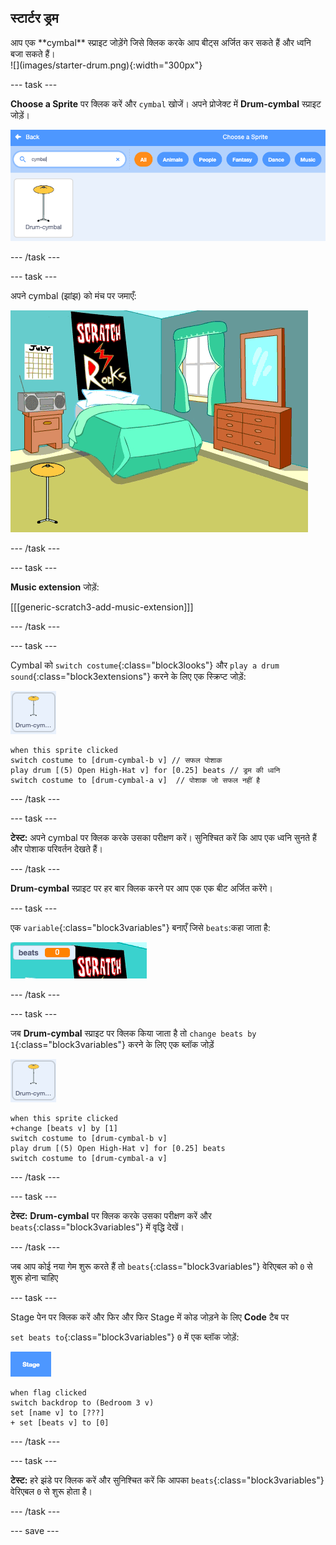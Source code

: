 ## स्टार्टर ड्रम

<div style="display: flex; flex-wrap: wrap">
<div style="flex-basis: 200px; flex-grow: 1; margin-right: 15px;">
आप एक **cymbal** स्प्राइट जोड़ेंगे जिसे क्लिक करके आप बीट्स अर्जित कर सकते हैं और ध्वनि बजा सकते हैं।
</div>
<div>
![](images/starter-drum.png){:width="300px"}
</div>
</div>

--- task ---

**Choose a Sprite** पर क्लिक करें और `cymbal` खोजें। अपने प्रोजेक्ट में **Drum-cymbal** स्प्राइट जोड़ें।

![](images/cymbal-gallery.png)

--- /task ---

--- task ---

अपने cymbal (झांझ) को मंच पर जमाएँ:

![](images/cymbal-stage.png)

--- /task ---

--- task ---

**Music extension** जोड़ें:

[[[generic-scratch3-add-music-extension]]]

--- /task ---

--- task ---

Cymbal को `switch costume`{:class="block3looks"} और `play a drum sound`{:class="block3extensions"} करने के लिए एक स्क्रिप्ट जोड़ें:

![](images/cymbal-icon.png)

```blocks3
when this sprite clicked
switch costume to [drum-cymbal-b v] // सफल पोशाक
play drum [(5) Open High-Hat v] for [0.25] beats // ड्रम की ध्वनि
switch costume to [drum-cymbal-a v]  // पोशाक जो सफल नहीं है
```

--- /task ---

--- task ---

**टेस्ट:** अपने cymbal पर क्लिक करके उसका परीक्षण करें। सुनिश्चित करें कि आप एक ध्वनि सुनते हैं और पोशाक परिवर्तन देखते हैं।

--- /task ---

**Drum-cymbal** स्प्राइट पर हर बार क्लिक करने पर आप एक एक बीट अर्जित करेंगे।

--- task ---

एक `variable`{:class="block3variables"} बनाएँ जिसे `beats`:कहा जाता है:

![](images/beats-variable.png)

--- /task ---

--- task ---

जब **Drum-cymbal** स्प्राइट पर क्लिक किया जाता है तो `change beats by 1`{:class="block3variables"} करने के लिए एक ब्लॉक जोड़ें

![](images/cymbal-icon.png)

```blocks3
when this sprite clicked
+change [beats v] by [1]
switch costume to [drum-cymbal-b v]
play drum [(5) Open High-Hat v] for [0.25] beats 
switch costume to [drum-cymbal-a v]
```

--- /task ---

--- task ---

**टेस्ट:** **Drum-cymbal** पर क्लिक करके उसका परीक्षण करें और `beats`{:class="block3variables"} में वृद्धि देखें।

--- /task ---

जब आप कोई नया गेम शुरू करते हैं तो `beats`{:class="block3variables"} वेरिएबल को `0` से शुरू होना चाहिए

--- task ---

Stage पेन पर क्लिक करें और फिर और फिर Stage में कोड जोड़ने के लिए **Code** टैब पर

`set beats to`{:class="block3variables"} `0` में एक ब्लॉक जोड़ें:

![](images/stage-icon.png)

```blocks3
when flag clicked
switch backdrop to (Bedroom 3 v) 
set [name v] to [???] 
+ set [beats v] to [0]
```
--- /task ---

--- task ---

**टेस्ट:** हरे झंडे पर क्लिक करें और सुनिश्चित करें कि आपका `beats`{:class="block3variables"} वेरिएबल `0` से शुरू होता है।

--- /task ---

--- save ---

